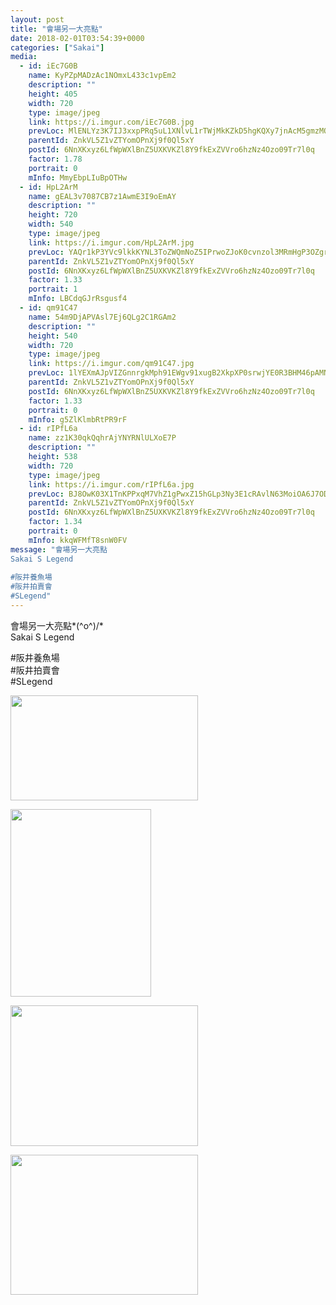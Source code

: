 ```yaml
---
layout: post
title: "會場另一大亮點" 
date: 2018-02-01T03:54:39+0000 
categories: ["Sakai"] 
media:
  - id: iEc7G0B
    name: KyPZpMADzAc1NOmxL433c1vpEm2
    description: ""   
    height: 405
    width: 720
    type: image/jpeg
    link: https://i.imgur.com/iEc7G0B.jpg
    prevLoc: MlENLYz3K7IJ3xxpPRq5uL1XNlvL1rTWjMkKZkD5hgKQXy7jnAcM5gmzMQg7cgYojXyNxxhy5k3jmllEF868RMWBnRSP3wzOPgyZtMXl1996y2u2lER0XzvmsO0G4L2rYkcRp2NQ0Xn3FJo4kvk1qzTR9nnnB523CKX7qZorr3uEPNmJX8y9C7WmwJ8yJACmRQXO1OKpHRWpBow09GhwjOQpmrnYfylQgzWX1ohX0yQOrRq6HvwX679gE9inyx51R07OtBmOWA
    parentId: ZnkVL5Z1vZTYomOPnXj9f0Ql5xY
    postId: 6NnXKxyz6LfWpWXlBnZ5UXKVKZl8Y9fkExZVVro6hzNz4Ozo09Tr7l0q
    factor: 1.78
    portrait: 0
    mInfo: MmyEbpLIuBpOTHw
  - id: HpL2ArM
    name: gEAL3v7087CB7z1AwmE3I9oEmAY
    description: ""   
    height: 720
    width: 540
    type: image/jpeg
    link: https://i.imgur.com/HpL2ArM.jpg
    prevLoc: YAQr1kP3YVc9lkkKYNL3ToZWQmNoZ5IPrwoZJoK0cvnzol3MRmHgP3OZgrgLTPGLRq07M4uWMK85mzVQf898wj8Q9PToELP68pmEFpW4yEvB00c96OGpVljKTYVQqyZ66ZcN6Z97GMlphkG3V8nYWKUYg1y8LMg8u4Pr9BKKV1S7gxm2q55JT75pBN7ppnCjDN0vOAvvUQZ4RxoxyPIKW1kBgy37U9N9xZY65KSW4OOPKqZ7hYq30Gm3E6C4nN75rwPx
    parentId: ZnkVL5Z1vZTYomOPnXj9f0Ql5xY
    postId: 6NnXKxyz6LfWpWXlBnZ5UXKVKZl8Y9fkExZVVro6hzNz4Ozo09Tr7l0q
    factor: 1.33
    portrait: 1
    mInfo: LBCdqGJrRsgusf4
  - id: qm91C47
    name: 54m9DjAPVAsl7Ej6QLg2C1RGAm2
    description: ""   
    height: 540
    width: 720
    type: image/jpeg
    link: https://i.imgur.com/qm91C47.jpg
    prevLoc: 1lYEXmAJpVIZGnnrgkMph91EWgv91xugB2XkpXP0srwjYE0R3BHM46pAMNMRcE0rG0KM7pfYwn2DZLo8f1B183KPjrs8KrrnrKjEUpEgon4kwlc5YLLnqW7DHmLM0XP7ZLS2xvXNyX11fjVPRgmjArTjZjAqY90NirpBVrnoR6Ix44LGME3qFYoX0ggEywcvJwx4E6npH8WO6MK1Z2SXBXlnqZ5lIlv2k2r8Y4hpnYrYZ7AxFVmggVG93DfNW96xMrV1HmA
    parentId: ZnkVL5Z1vZTYomOPnXj9f0Ql5xY
    postId: 6NnXKxyz6LfWpWXlBnZ5UXKVKZl8Y9fkExZVVro6hzNz4Ozo09Tr7l0q
    factor: 1.33
    portrait: 0
    mInfo: g5ZlKlmbRtPR9rF
  - id: rIPfL6a
    name: zz1K30qkQqhrAjYNYRNlULXoE7P
    description: ""   
    height: 538
    width: 720
    type: image/jpeg
    link: https://i.imgur.com/rIPfL6a.jpg
    prevLoc: BJ8OwK03X1TnKPPxqM7VhZ1gPwxZ15hGLp3Ny3E1cRAvlN63MoiOA6J7ODOjIzM17YR5BOFYn9wNALBGfZMZo9D57Bu81kXYn4XwIYOQxKWDLyCrRZLm06gDu6yLxmRmMZiPXvQpl4NQFY9mEQqXnkhyz1J5KOoJTjZVWjAOBNuDxxO06kwEhzYqNvv0mOuWK48yJmwmf9PvLXlrYjFZrA3N0wAkCAN4EPMZNXhmo4B36vQ9i7j9LQONq5S3vX874BmGumA
    parentId: ZnkVL5Z1vZTYomOPnXj9f0Ql5xY
    postId: 6NnXKxyz6LfWpWXlBnZ5UXKVKZl8Y9fkExZVVro6hzNz4Ozo09Tr7l0q
    factor: 1.34
    portrait: 0
    mInfo: kkqWFMfT8snW0FV
message: "會場另一大亮點  
Sakai S Legend  
  
#阪井養魚場  
#阪井拍賣會  
#SLegend"
---
```


會場另一大亮點*\(^o^)/*  
Sakai S Legend  
  
#阪井養魚場  
#阪井拍賣會  
#SLegend


[//]: #media:  
<a href="https://i.imgur.com/iEc7G0B.jpg"><img src="https://i.imgur.com/iEc7G0B.jpg" height="168" width="300" /></a> 
  

<a href="https://i.imgur.com/HpL2ArM.jpg"><img src="https://i.imgur.com/HpL2ArM.jpg" height="300" width="225" /></a> 
  

<a href="https://i.imgur.com/qm91C47.jpg"><img src="https://i.imgur.com/qm91C47.jpg" height="225" width="300" /></a> 
  

<a href="https://i.imgur.com/rIPfL6a.jpg"><img src="https://i.imgur.com/rIPfL6a.jpg" height="224" width="300" /></a> 
 
